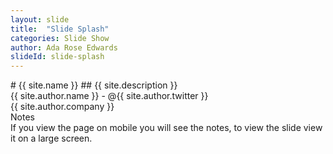 ```yaml
---
layout: slide
title:  "Slide Splash"
categories: Slide Show
author: Ada Rose Edwards
slideId: slide-splash
---
```


<div class="panel slide-content">
<div class="panel-body marked">
# {{ site.name }}
## {{ site.description }}
<div class="author-card">
{{ site.author.name }} - @{{ site.author.twitter }}<br />
{{ site.author.company }}
</div>
</div>
</div>
<div class="panel notes">
<div class="panel-heading">Notes</div>
<div class="panel-body marked">
If you view the page on mobile you will see the notes,
to view the slide view it on a large screen.
</div>
</div>
